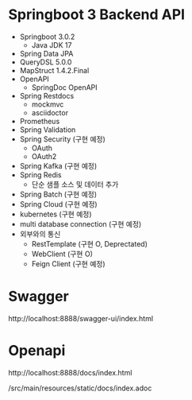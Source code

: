# Springboot 3 Backend API

- Springboot 3.0.2
  - Java JDK 17
- Spring Data JPA
- QueryDSL 5.0.0
- MapStruct 1.4.2.Final
- OpenAPI
  - SpringDoc OpenAPI
- Spring Restdocs
  - mockmvc
  - asciidoctor
- Prometheus
- Spring Validation
- Spring Security (구현 예정)
  - OAuth
  - OAuth2
- Spring Kafka (구현 예정)
- Spring Redis
  - 단순 샘플 소스 및 데이터 추가
- Spring Batch (구현 예정)
- Spring Cloud (구현 예정)
- kubernetes (구현 예정)
- multi database connection (구현 예정)
- 외부와의 통신
  - RestTemplate (구현 O, Deprectated)
  - WebClient (구현 O)
  - Feign Client (구현 예정)



# Swagger
http://localhost:8888/swagger-ui/index.html

# Openapi
http://localhost:8888/docs/index.html

/src/main/resources/static/docs/index.adoc